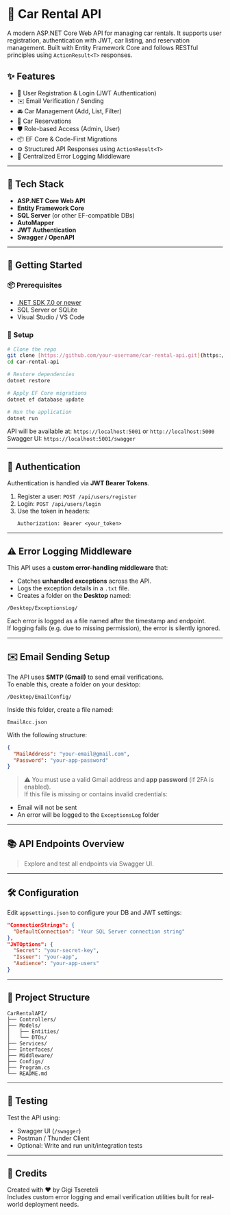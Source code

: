 # 🚗 Car Rental API

A modern ASP.NET Core Web API for managing car rentals. It supports user registration, authentication with JWT, car listing, and reservation management. Built with Entity Framework Core and follows RESTful principles using `ActionResult<T>` responses.

## ✨ Features

- 🔐 User Registration & Login (JWT Authentication)
- ✉️ Email Verification / Sending
- 🚘 Car Management (Add, List, Filter)
- 📅 Car Reservations
- 🛡️ Role-based Access (Admin, User)
- 📦 EF Core & Code-First Migrations
- ⚙️ Structured API Responses using `ActionResult<T>`
- 🧯 Centralized Error Logging Middleware

---

## 🧱 Tech Stack

- **ASP.NET Core Web API**
- **Entity Framework Core**
- **SQL Server** (or other EF-compatible DBs)
- **AutoMapper**
- **JWT Authentication**
- **Swagger / OpenAPI**

---

## 🚀 Getting Started

### 📦 Prerequisites

- [.NET SDK 7.0 or newer](https://dotnet.microsoft.com/)
- SQL Server or SQLite
- Visual Studio / VS Code

### 🔧 Setup

```bash
# Clone the repo
git clone [https://github.com/your-username/car-rental-api.git](https://github.com/tseretelii/CarRental.git)
cd car-rental-api

# Restore dependencies
dotnet restore

# Apply EF Core migrations
dotnet ef database update

# Run the application
dotnet run
```

API will be available at: `https://localhost:5001` or `http://localhost:5000`  
Swagger UI: `https://localhost:5001/swagger`

---

## 🔐 Authentication

Authentication is handled via **JWT Bearer Tokens**.

1. Register a user: `POST /api/users/register`
2. Login: `POST /api/users/login`
3. Use the token in headers:
   ```
   Authorization: Bearer <your_token>
   ```

---

## ⚠️ Error Logging Middleware

This API uses a **custom error-handling middleware** that:
- Catches **unhandled exceptions** across the API.
- Logs the exception details in a `.txt` file.
- Creates a folder on the **Desktop** named:

```
/Desktop/ExceptionsLog/
```

Each error is logged as a file named after the timestamp and endpoint.  
If logging fails (e.g. due to missing permission), the error is silently ignored.

---

## ✉️ Email Sending Setup

The API uses **SMTP (Gmail)** to send email verifications.  
To enable this, create a folder on your desktop:

```
/Desktop/EmailConfig/
```

Inside this folder, create a file named:

```
EmailAcc.json
```

With the following structure:

```json
{
  "MailAddress": "your-email@gmail.com",
  "Password": "your-app-password"
}
```

> ⚠️ You must use a valid Gmail address and **app password** (if 2FA is enabled).  
> If this file is missing or contains invalid credentials:
- Email will not be sent
- An error will be logged to the `ExceptionsLog` folder

---

## 📚 API Endpoints Overview

> Explore and test all endpoints via Swagger UI.

---

## 🛠 Configuration

Edit `appsettings.json` to configure your DB and JWT settings:

```json
"ConnectionStrings": {
  "DefaultConnection": "Your SQL Server connection string"
},
"JWTOptions": {
  "Secret": "your-secret-key",
  "Issuer": "your-app",
  "Audience": "your-app-users"
}
```

---

## 📂 Project Structure

```
CarRentalAPI/
├── Controllers/
├── Models/
│   ├── Entities/
│   └── DTOs/
├── Services/
├── Interfaces/
├── Middleware/
├── Configs/
├── Program.cs
└── README.md
```

---

## 🧪 Testing

Test the API using:

- Swagger UI (`/swagger`)
- Postman / Thunder Client
- Optional: Write and run unit/integration tests

---

## 🙌 Credits

Created with ❤️ by Gigi Tsereteli  
Includes custom error logging and email verification utilities built for real-world deployment needs.
